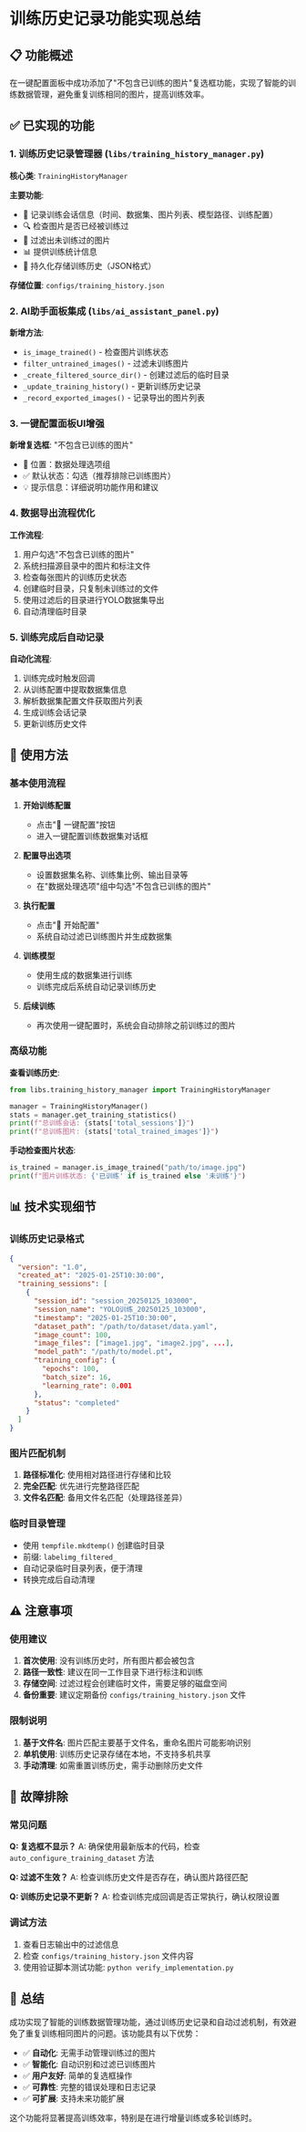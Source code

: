 # 训练历史记录功能实现总结

## 📋 功能概述

在一键配置面板中成功添加了"不包含已训练的图片"复选框功能，实现了智能的训练数据管理，避免重复训练相同的图片，提高训练效率。

## ✅ 已实现的功能

### 1. 训练历史记录管理器 (`libs/training_history_manager.py`)

**核心类**: `TrainingHistoryManager`

**主要功能**:
- 📝 记录训练会话信息（时间、数据集、图片列表、模型路径、训练配置）
- 🔍 检查图片是否已经被训练过
- 🚫 过滤出未训练过的图片
- 📊 提供训练统计信息
- 💾 持久化存储训练历史（JSON格式）

**存储位置**: `configs/training_history.json`

### 2. AI助手面板集成 (`libs/ai_assistant_panel.py`)

**新增方法**:
- `is_image_trained()` - 检查图片训练状态
- `filter_untrained_images()` - 过滤未训练图片
- `_create_filtered_source_dir()` - 创建过滤后的临时目录
- `_update_training_history()` - 更新训练历史记录
- `_record_exported_images()` - 记录导出的图片列表

### 3. 一键配置面板UI增强

**新增复选框**: "不包含已训练的图片"
- 📍 位置：数据处理选项组
- ✅ 默认状态：勾选（推荐排除已训练图片）
- 💡 提示信息：详细说明功能作用和建议

### 4. 数据导出流程优化

**工作流程**:
1. 用户勾选"不包含已训练的图片"
2. 系统扫描源目录中的图片和标注文件
3. 检查每张图片的训练历史状态
4. 创建临时目录，只复制未训练过的文件
5. 使用过滤后的目录进行YOLO数据集导出
6. 自动清理临时目录

### 5. 训练完成后自动记录

**自动化流程**:
1. 训练完成时触发回调
2. 从训练配置中提取数据集信息
3. 解析数据集配置文件获取图片列表
4. 生成训练会话记录
5. 更新训练历史文件

## 🎯 使用方法

### 基本使用流程

1. **开始训练配置**
   - 点击"🚀 一键配置"按钮
   - 进入一键配置训练数据集对话框

2. **配置导出选项**
   - 设置数据集名称、训练集比例、输出目录等
   - 在"数据处理选项"组中勾选"不包含已训练的图片"

3. **执行配置**
   - 点击"🚀 开始配置"
   - 系统自动过滤已训练图片并生成数据集

4. **训练模型**
   - 使用生成的数据集进行训练
   - 训练完成后系统自动记录训练历史

5. **后续训练**
   - 再次使用一键配置时，系统会自动排除之前训练过的图片

### 高级功能

**查看训练历史**:
```python
from libs.training_history_manager import TrainingHistoryManager

manager = TrainingHistoryManager()
stats = manager.get_training_statistics()
print(f"总训练会话: {stats['total_sessions']}")
print(f"总训练图片: {stats['total_trained_images']}")
```

**手动检查图片状态**:
```python
is_trained = manager.is_image_trained("path/to/image.jpg")
print(f"图片训练状态: {'已训练' if is_trained else '未训练'}")
```

## 📊 技术实现细节

### 训练历史记录格式

```json
{
  "version": "1.0",
  "created_at": "2025-01-25T10:30:00",
  "training_sessions": [
    {
      "session_id": "session_20250125_103000",
      "session_name": "YOLO训练_20250125_103000",
      "timestamp": "2025-01-25T10:30:00",
      "dataset_path": "/path/to/dataset/data.yaml",
      "image_count": 100,
      "image_files": ["image1.jpg", "image2.jpg", ...],
      "model_path": "/path/to/model.pt",
      "training_config": {
        "epochs": 100,
        "batch_size": 16,
        "learning_rate": 0.001
      },
      "status": "completed"
    }
  ]
}
```

### 图片匹配机制

1. **路径标准化**: 使用相对路径进行存储和比较
2. **完全匹配**: 优先进行完整路径匹配
3. **文件名匹配**: 备用文件名匹配（处理路径差异）

### 临时目录管理

- 使用 `tempfile.mkdtemp()` 创建临时目录
- 前缀: `labelimg_filtered_`
- 自动记录临时目录列表，便于清理
- 转换完成后自动清理

## ⚠️ 注意事项

### 使用建议

1. **首次使用**: 没有训练历史时，所有图片都会被包含
2. **路径一致性**: 建议在同一工作目录下进行标注和训练
3. **存储空间**: 过滤过程会创建临时文件，需要足够的磁盘空间
4. **备份重要**: 建议定期备份 `configs/training_history.json` 文件

### 限制说明

1. **基于文件名**: 图片匹配主要基于文件名，重命名图片可能影响识别
2. **单机使用**: 训练历史记录存储在本地，不支持多机共享
3. **手动清理**: 如需重置训练历史，需手动删除历史文件

## 🔧 故障排除

### 常见问题

**Q: 复选框不显示？**
A: 确保使用最新版本的代码，检查 `auto_configure_training_dataset` 方法

**Q: 过滤不生效？**
A: 检查训练历史文件是否存在，确认图片路径匹配

**Q: 训练历史记录不更新？**
A: 检查训练完成回调是否正常执行，确认权限设置

### 调试方法

1. 查看日志输出中的过滤信息
2. 检查 `configs/training_history.json` 文件内容
3. 使用验证脚本测试功能: `python verify_implementation.py`

## 🎉 总结

成功实现了智能的训练数据管理功能，通过训练历史记录和自动过滤机制，有效避免了重复训练相同图片的问题。该功能具有以下优势：

- ✅ **自动化**: 无需手动管理训练过的图片
- ✅ **智能化**: 自动识别和过滤已训练图片
- ✅ **用户友好**: 简单的复选框操作
- ✅ **可靠性**: 完整的错误处理和日志记录
- ✅ **可扩展**: 支持未来功能扩展

这个功能将显著提高训练效率，特别是在进行增量训练或多轮训练时。
